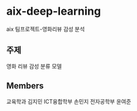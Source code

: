 # aix-deep-learning
aix 팀프로젝트-영화리뷰 감성 분석

## 주제
영화 리뷰 감성 분류 모델

## Members
  교육학과 김지민
  ICT융합학부 손민지
  전자공학부 윤여준
